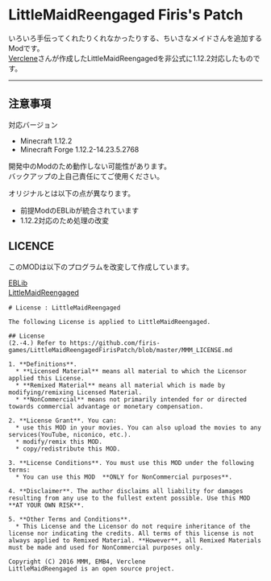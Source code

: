 LittleMaidReengaged Firis's Patch
===

いろいろ手伝ってくれたりくれなかったりする、ちいさなメイドさんを追加するModです。  
[Verclene](https://github.com/Verclene)さんが作成したLittleMaidReengagedを非公式に1.12.2対応したものです。  

---

## 注意事項
対応バージョン
* Minecraft 1.12.2  
* Minecraft Forge 1.12.2-14.23.5.2768

開発中のModのため動作しない可能性があります。  
バックアップの上自己責任にてご使用ください。  
  
オリジナルとは以下の点が異なります。
* 前提ModのEBLibが統合されています
* 1.12.2対応のため処理の改変  

## LICENCE
このMODは以下のプログラムを改変して作成しています。  
  
[EBLib](https://github.com/Verclene/EBLib)  
[LittleMaidReengaged](https://github.com/Verclene/LittleMaidReengaged)　　
```
# License : LittleMaidReengaged

The following License is applied to LittleMaidReengaged.

## License
(2.-4.) Refer to https://github.com/firis-games/LittleMaidReengagedFirisPatch/blob/master/MMM_LICENSE.md

1. **Definitions**.
  * **Licensed Material** means all material to which the Licensor applied this License.
  * **Remixed Material** means all material which is made by modifying/remixing Licensed Material.
  * **NonCommercial** means not primarily intended for or directed towards commercial advantage or monetary compensation.

2. **License Grant**. You can:
  * use this MOD in your movies. You can also upload the movies to any services(YouTube, niconico, etc.).
  * modify/remix this MOD.
  * copy/redistribute this MOD.

3. **License Conditions**. You must use this MOD under the following terms:
  * You can use this MOD  **ONLY for NonCommercial purposes**.

4. **Disclaimer**. The author disclaims all liability for damages resulting from any use to the fullest extent possible. Use this MOD **AT YOUR OWN RISK**.

5. **Other Terms and Conditions**.
  * This License and the Licensor do not require inheritance of the license nor indicating the credits. All terms of this license is not always applied to Remixed Material. **However**, all Remixed Materials must be made and used for NonCommercial purposes only.
  
Copyright (C) 2016 MMM, EMB4, Verclene
LittleMaidReengaged is an open source project.
```